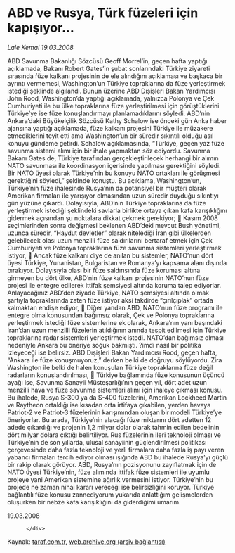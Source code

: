# ABD ve Rusya, Türk füzeleri için kapışıyor...

*Lale Kemal 19.03.2008*

<div class="yazi">ABD Savunma Bakanlığı Sözcüsü Geoff Morrel’in, geçen hafta yaptığı açıklamada, Bakanı Robert Gates’in şubat sonlarındaki Türkiye ziyareti sırasında füze kalkanı projesinin de ele alındığını açıklaması ve başkaca bir ayrıntı vermemesi, Washington’un Türkiye topraklarına da füze yerleştirmek istediği şeklinde algılandı.
Bunun üzerine ABD Dışişleri Bakan Yardımcısı John Rood, Washington’da yaptığı açıklamada, yalnızca Polonya ve Çek Cumhuriyeti ile bu ülke topraklarına füze yerleştirilmesi için görüştüklerini Türkiye’ye ise füze konuşlandırmayı planlamadıklarını söyledi. 
ABD’nin Ankara’daki Büyükelçilik Sözcüsü Kathy Schalow ise önceki gün Anka haber ajansına yaptığı açıklamada, füze kalkanı projesini Türkiye ile müzakere etmediklerini teyit etti ama Washington’un bir süredir sıkıntılı olduğu asıl konuyu gündeme getirdi. 
Schalow açıklamasında, “Türkiye, geçen yaz füze savunma sistemi alımı için bir ihale yapmaktan söz ediyordu. Savunma Bakanı Gates de, Türkiye tarafından gerçekleştirilecek herhangi bir alımın NATO savunması ile koordinasyon içerisinde yapılması gerektiğini söyledi. Bir NATO üyesi olarak Türkiye’nin bu konuyu NATO ortakları ile görüşmesi gerektiğini söyledi,” şeklinde konuştu. 
Bu açıklama, Washington’un, Türkiye’nin füze ihalesinde Rusya’nın da potansiyel bir müşteri olarak Amerikan firmaları ile yarışıyor olmasından uzun süredir duyduğu sıkıntıyı gün yüzüne çıkardı. 
Dolayısıyla, ABD’nin Türkiye topraklarına da füze yerleştirmek istediği şeklindeki savlarla birlikte ortaya çıkan kafa karışıklığını gidermek açısından şu noktalara dikkat çekmek gerekiyor;
 Kasım 2008 seçimlerinden sonra değişmesi beklenen ABD’deki mevcut Bush yönetimi, uzunca süredir, “Haydut devletler” olarak nitelediği İran gibi ülkelerden gelebilecek olası uzun menzilli füze saldırılarını bertaraf etmek için Çek Cumhuriyeti ve Polonya topraklarına füze savunma sistemleri yerleştirmek istiyor,
 Ancak füze kalkanı diye de anılan bu sistemler, NATO’nun dört üyesi Türkiye, Yunanistan, Bulgaristan ve Romanya’yı kapsama alanı dışında bırakıyor. Dolayısıyla olası bir füze saldırısında füze koruması altına girmeyen bu dört ülke, ABD’nin füze kalkanı projesinin NATO’nun füze projesi ile entegre edilerek ittifak şemsiyesi altında koruma talep ediyorlar. Anlayacağınız ABD’den ziyade Türkiye, NATO şemsiyesi altında olmak şartıyla topraklarında zaten füze istiyor aksi takdirde “çırılçıplak” ortada kalmaktan endişe ediyor,
 Diğer yandan ABD, NATO’nun füze programı ile entegre olma konusundan bağımsız olarak, Çek ve Polonya topraklarına yerleştirmek istediği füze sistemlerine ek olarak, Ankara’nın yanı başındaki İran’dan uzun menzilli füzelerin atıldığının anında tespit edilmesi için Türkiye topraklarına radar sistemleri yerleştirmek istedi. NATO’dan bağımsız olması nedeniyle Ankara bu öneriye soğuk bakmıştı. ?imdi nasıl bir politika izleyeceği ise belirsiz. ABD Dışişleri Bakan Yardımcısı Rood, geçen hafta, “Ankara ile füze konuşmuyoruz,” derken belki de doğruyu söylüyordu. Zira Washington ile belki de halen konuşulan Türkiye topraklarına füze değil radarların konuşlandırılması,
 Türkiye bağlamında füze konusunun üçüncü ayağı ise, Savunma Sanayii Müsteşarlığı’nın geçen yıl, dört adet uzun menzilli hava ve füze savunma sistemleri alımı için ihaleye çıkması konusu. Bu ihalede, Rusya S-300 ya da S-400 füzelerini, Amerikan Lockheed Martin ve Raytheon ortaklığı ise kısadan orta irtifaya çıkabilen, yerden havaya Patriot-2 ve Patriot-3 füzelerinin karışımından oluşan bir modeli Türkiye’ye öneriyorlar. Bu arada, Türkiye’nin alacağı füze miktarını dört adetten 12 adede çıkardığı ve projenin 1,2 milyar dolar olarak tahmin edilen bedelinin dört milyar dolara çıktığı belirtiliyor. Rus füzelerinin ileri teknoloji olması ve Türkiye’nin de son yıllarda, ulusal sanayiinin güçlendirilmesi politikası çerçevesinde daha fazla teknoloji ve yerli firmalara daha fazla iş payı veren yabancı firmaları tercih ediyor olması ışığında ABD bu ihalede Rusya’yı güçlü bir rakip olarak görüyor. ABD, Rusya’nın pozisyonunu zayıflatmak için de NATO üyesi Türkiye’nin, füze alımında ittifak füze sistemleri ile uyumlu projeye yani Amerikan sistemine ağırlık vermesini istiyor. Türkiye’nin bu projede ne zaman nihai kararı vereceği ise belirsizliğini koruyor.
Türkiye bağlantılı füze konusu zannediyorum yukarıda anlattığım gelişmelerden oluşurken bir nebze kafa karışıklığını da giderdiğimi umarım.

19.03.2008
                                    
          
          
          
          </div>

Kaynak: [taraf.com.tr](http://www.taraf.com.tr/lale-kemal/makale-abd-ve-rusya-turk-fuzeleri-icin-kapisiyor.htm), [web.archive.org (arşiv bağlantısı)](http://web.archive.org/web/20130815025259/http://www.taraf.com.tr/lale-kemal/makale-abd-ve-rusya-turk-fuzeleri-icin-kapisiyor.htm)
